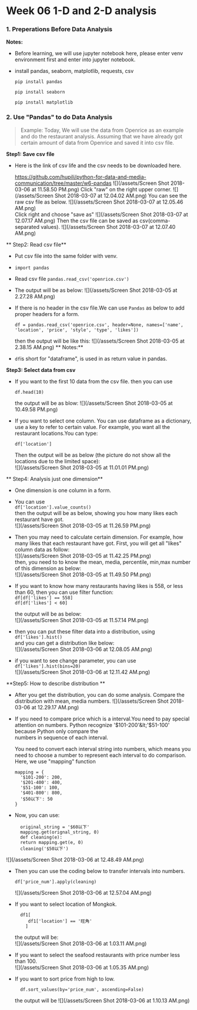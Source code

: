 # Week 06 1-D and 2-D analysis

### 1. Preperations Before Data Analysis

**Notes:**

* Before learning, we will use jupyter notebook here, please enter venv environment first and enter into jupyter notebook.
* install pandas, seaborn, matplotlib, requests, csv
  ```
  pip install pandas
  ```

  ```
  pip install seaborn
  ```

  ```
  pip install matplotlib
  ```

### 2. Use "Pandas" to do Data Analysis

> Example: Today, We will use the data from Openrice as an example and do the restaurant analysis. Assuming that we have already got certain amount of data from Openrice and saved it into csv file.

**Step1: Save csv file**
* Here is the link of csv life and the csv needs to be downloaded here.

  https://github.com/hupili/python-for-data-and-media-communication/tree/master/w6-pandas
  ![](/assets/Screen Shot 2018-03-06 at 11.58.50 PM.png)
  Click "raw" on the right upper corner.
  ![](/assets/Screen Shot 2018-03-07 at 12.04.02 AM.png)
  You can see the raw csv file as below. 
  ![](/assets/Screen Shot 2018-03-07 at 12.05.46 AM.png)   
  Click right and choose "save as"
  ![](/assets/Screen Shot 2018-03-07 at 12.07.17 AM.png)
  Then the csv file can be saved as csv(comma-separated values).
  ![](/assets/Screen Shot 2018-03-07 at 12.07.40 AM.png)
  
** Step2: Read csv file**
* Put csv file into the same folder with venv.
* `import pandas`
* Read csv file 
  `pandas.read_csv('openrice.csv')`
* The output will be as below:
  ![](/assets/Screen Shot 2018-03-05 at 2.27.28 AM.png)
* If there is no header in the csv file.We can use `Pandas` as below to add proper headers for a form.
  ```
  df = pandas.read_csv('openrice.csv', header=None, names=['name', 'location', 'price', 'style', 'type', 'likes'])
  ```

  then the output will be like this:
  ![](/assets/Screen Shot 2018-03-05 at 2.38.15 AM.png)
  ** Notes:**
* `df`is short for "dataframe", is used in as return value in pandas.

**Step3: Select data from csv**

* If you want to the first 10 data from the csv file. then you can use

  ```
  df.head(10)
  ```

  the output will be as blow:
  ![](/assets/Screen Shot 2018-03-05 at 10.49.58 PM.png)

* If you want to select one column. You can use dataframe as a dictionary, use a key to refer to certain value. For example, you want all the restaurant locations.You can type:

  ```
  df['location']
  ```

  Then the output will be as below \(the picture do not show all the locations due to the limited space\):  
  ![](/assets/Screen Shot 2018-03-05 at 11.01.01 PM.png)

** Step4: Analysis just one dimension**

* One dimension is one column in a form.
* You can use   
  `df['location'].value_counts()`  
  then the output will be as below, showing you how many likes each restaurant have got.  
  ![](/assets/Screen Shot 2018-03-05 at 11.26.59 PM.png)
* Then you may need to calculate certain dimension. For example, how many likes that each restaurant have got. First, you will get all "likes" column data as follow:  
  ![](/assets/Screen Shot 2018-03-05 at 11.42.25 PM.png)  
  then, you need to to know the mean, media, percentile, min,max number of this dimension as below:  
  ![](/assets/Screen Shot 2018-03-05 at 11.49.50 PM.png)

* If you want to know how many restaurants having likes is 558, or less than 60, then you can use filter function:  
  `df[df['likes'] == 558]`  
  `df[df['likes'] < 60]`

  the output will be as below:  
  ![](/assets/Screen Shot 2018-03-05 at 11.57.14 PM.png)

* then you can put these filter data into a distribution, using  
  `df['likes'].hist()`  
  and you can get a distribution like below:  
  ![](/assets/Screen Shot 2018-03-06 at 12.08.05 AM.png)

* if you want to see change parameter, you can use  
  `df['likes'].hist(bins=20)`  
  ![](/assets/Screen Shot 2018-03-06 at 12.11.42 AM.png)

**Step5: How to describe distribution **

* After you get the distribution, you can do some analysis. Compare the distribution with mean, media numbers.
 ![](/assets/Screen Shot 2018-03-06 at 12.29.17 AM.png)
* If you need to compare price which is a interval.You need to pay special attention on numbers. Python recognize '$101-200'&lt;'$51-100' because Python only compare the   
  numbers in sequence of each interval.

  You need to convert each interval string into numbers, which means you need to choose a number to represent each interval to do comparison.  
  Here, we use "mapping" function

  ```
  mapping = {
    '$101-200': 200,
    '$201-400': 400,
    '$51-100': 100,
    '$401-800': 800,
    '$50以下': 50
  }
  ```

* Now, you can use:

  ```
    original_string = '$60以下'
    mapping.get(orignal_string, 0)
    def cleaning(e):
    return mapping.get(e, 0)
    cleaning('$50以下')
  ```

 ![](/assets/Screen Shot 2018-03-06 at 12.48.49 AM.png)

* Then you can use the coding below to transfer intervals into numbers.

  `df['price_num'].apply(cleaning)`

  ![](/assets/Screen Shot 2018-03-06 at 12.57.04 AM.png)

* If you want to select location of Mongkok.

  ```
    df1[
       df1['location'] == '旺角'
      ]
  ```

  the output will be:  
  ![](/assets/Screen Shot 2018-03-06 at 1.03.11 AM.png)

* If you want to select the seafood restaurants with price number less than 100.  
  ![](/assets/Screen Shot 2018-03-06 at 1.05.35 AM.png)

* If you want to sort price from high to low.
  ```
    df.sort_values(by='price_num', ascending=False)
  ```

  the output will be
  ![](/assets/Screen Shot 2018-03-06 at 1.10.13 AM.png)











